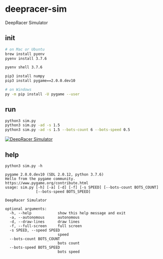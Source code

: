 # deepracer-sim

DeepRacer Simulator

## init

```bash
# on Mac or Ubuntu
brew install pyenv
pyenv install 3.7.6

pyenv shell 3.7.6

pip3 install numpy
pip3 install pygame==2.0.0.dev10

# on Windows
py -m pip install -U pygame --user
```

## run

```bash
python3 sim.py
python3 sim.py -ad -s 1.5
python3 sim.py -ad -s 1.5 --bots-count 6 --bots-speed 0.5
```

[![DeepRacer Simulator](http://img.youtube.com/vi/9jSZm7FcqmE/0.jpg)](https://youtu.be/9jSZm7FcqmE?t=0s)

## help

```
python3 sim.py -h

pygame 2.0.0.dev10 (SDL 2.0.12, python 3.7.6)
Hello from the pygame community. https://www.pygame.org/contribute.html
usage: sim.py [-h] [-a] [-d] [-f] [-s SPEED] [--bots-count BOTS_COUNT]
              [--bots-speed BOTS_SPEED]

DeepRacer Simulator

optional arguments:
  -h, --help            show this help message and exit
  -a, --autonomous      autonomous
  -d, --draw-lines      draw lines
  -f, --full-screen     full screen
  -s SPEED, --speed SPEED
                        speed
  --bots-count BOTS_COUNT
                        bots count
  --bots-speed BOTS_SPEED
                        bots speed
```
